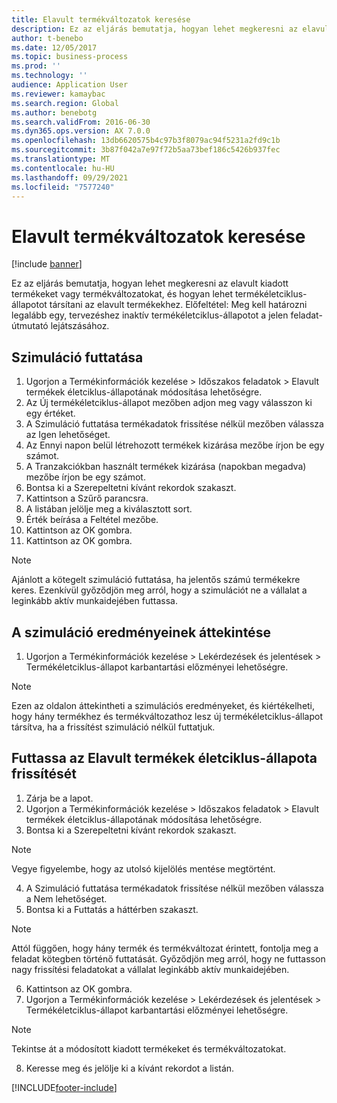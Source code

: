 ```yaml
---
title: Elavult termékváltozatok keresése
description: Ez az eljárás bemutatja, hogyan lehet megkeresni az elavult kiadott termékeket vagy termékváltozatokat, és hogyan lehet termékéletciklus-állapotot társítani az elavult termékekhez.
author: t-benebo
ms.date: 12/05/2017
ms.topic: business-process
ms.prod: ''
ms.technology: ''
audience: Application User
ms.reviewer: kamaybac
ms.search.region: Global
ms.author: benebotg
ms.search.validFrom: 2016-06-30
ms.dyn365.ops.version: AX 7.0.0
ms.openlocfilehash: 13db6620575b4c97b3f8079ac94f5231a2fd9c1b
ms.sourcegitcommit: 3b87f042a7e97f72b5aa73bef186c5426b937fec
ms.translationtype: MT
ms.contentlocale: hu-HU
ms.lasthandoff: 09/29/2021
ms.locfileid: "7577240"
---
```

# <a name="find-obsolete-product-variants"></a>Elavult termékváltozatok keresése 

[!include [banner](../../includes/banner.md)]

Ez az eljárás bemutatja, hogyan lehet megkeresni az elavult kiadott termékeket vagy termékváltozatokat, és hogyan lehet termékéletciklus-állapotot társítani az elavult termékekhez. Előfeltétel: Meg kell határozni legalább egy, tervezéshez inaktív termékéletciklus-állapotot a jelen feladat-útmutató lejátszásához.


## <a name="run-a-simulation"></a>Szimuláció futtatása
1. Ugorjon a Termékinformációk kezelése > Időszakos feladatok > Elavult termékek életciklus-állapotának módosítása lehetőségre.
2. Az Új termékéletciklus-állapot mezőben adjon meg vagy válasszon ki egy értéket.
3. A Szimuláció futtatása termékadatok frissítése nélkül mezőben válassza az Igen lehetőséget.
4. Az Ennyi napon belül létrehozott termékek kizárása mezőbe írjon be egy számot.
5. A Tranzakciókban használt termékek kizárása (napokban megadva) mezőbe írjon be egy számot.
6. Bontsa ki a Szerepeltetni kívánt rekordok szakaszt.
7. Kattintson a Szűrő parancsra.
8. A listában jelölje meg a kiválasztott sort.
9. Érték beírása a Feltétel mezőbe.
10. Kattintson az OK gombra.
11. Kattintson az OK gombra.

> [!NOTE]
> Ajánlott a kötegelt szimuláció futtatása, ha jelentős számú termékekre keres. Ezenkívül győződjön meg arról, hogy a szimulációt ne a vállalat a leginkább aktív munkaidejében futtassa.  

## <a name="review-the-simulation-results"></a>A szimuláció eredményeinek áttekintése
1. Ugorjon a Termékinformációk kezelése > Lekérdezések és jelentések > Termékéletciklus-állapot karbantartási előzményei lehetőségre.
   
> [!NOTE]
> Ezen az oldalon áttekintheti a szimulációs eredményeket, és kiértékelheti, hogy hány termékhez és termékváltozathoz lesz új termékéletciklus-állapot társítva, ha a frissítést szimuláció nélkül futtatjuk.  

## <a name="run-the-update-of-the-product-lifecycle-state-for-obsolete-products"></a>Futtassa az Elavult termékek életciklus-állapota frissítését
1. Zárja be a lapot.
2. Ugorjon a Termékinformációk kezelése > Időszakos feladatok > Elavult termékek életciklus-állapotának módosítása lehetőségre.
3. Bontsa ki a Szerepeltetni kívánt rekordok szakaszt.

> [!NOTE]
> Vegye figyelembe, hogy az utolsó kijelölés mentése megtörtént.  

4. A Szimuláció futtatása termékadatok frissítése nélkül mezőben válassza a Nem lehetőséget.
5. Bontsa ki a Futtatás a háttérben szakaszt.

> [!NOTE]
> Attól függően, hogy hány termék és termékváltozat érintett, fontolja meg a feladat kötegben történő futtatását. Győződjön meg arról, hogy ne futtasson nagy frissítési feladatokat a vállalat leginkább aktív munkaidejében.  

6. Kattintson az OK gombra.
7. Ugorjon a Termékinformációk kezelése > Lekérdezések és jelentések > Termékéletciklus-állapot karbantartási előzményei lehetőségre.

> [!NOTE]
> Tekintse át a módosított kiadott termékeket és termékváltozatokat.  

8. Keresse meg és jelölje ki a kívánt rekordot a listán.



[!INCLUDE[footer-include](../../../includes/footer-banner.md)]